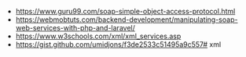 - https://www.guru99.com/soap-simple-object-access-protocol.html
- https://webmobtuts.com/backend-development/manipulating-soap-web-services-with-php-and-laravel/
- https://www.w3schools.com/xml/xml_services.asp
- https://gist.github.com/umidjons/f3de2533c51495a9c557# xml
